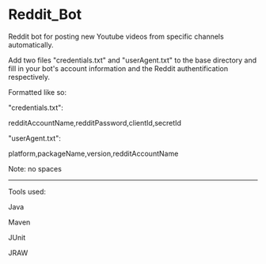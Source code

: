 # Reddit_Bot

Reddit bot for posting new Youtube videos from specific channels automatically.

Add two files "credentials.txt" and "userAgent.txt" to the base directory and fill in your bot's account information and the Reddit authentification respectively.

Formatted like so:

"credentials.txt":

redditAccountName,redditPassword,clientId,secretId

"userAgent.txt":

platform,packageName,version,redditAccountName

Note: no spaces

---

Tools used:

Java

Maven

JUnit

JRAW
